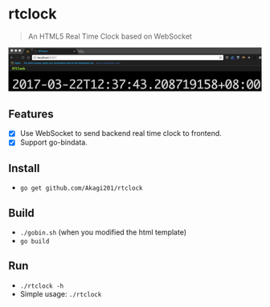 # rtclock

> An HTML5 Real Time Clock based on WebSocket

![rtclock](assets/rtclock.gif)

## Features
- [x] Use WebSocket to send backend real time clock to frontend.
- [x] Support go-bindata.

## Install
* `go get github.com/Akagi201/rtclock`

## Build
* `./gobin.sh` (when you modified the html template)
* `go build`

## Run
* `./rtclock -h`
* Simple usage: `./rtclock`
